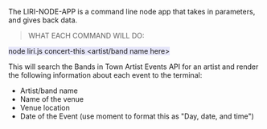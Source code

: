 The LIRI-NODE-APP is a command line node app that takes in parameters, and gives back data.

>WHAT EACH COMMAND WILL DO:

<span style="background-color: #E6E6FA">node liri.js concert-this <artist/band name here></span>

This will search the Bands in Town Artist Events API for an artist and render the following information about each event to the terminal:

- Artist/band name
- Name of the venue
- Venue location
- Date of the Event (use moment to format this as "Day, date, and time")

